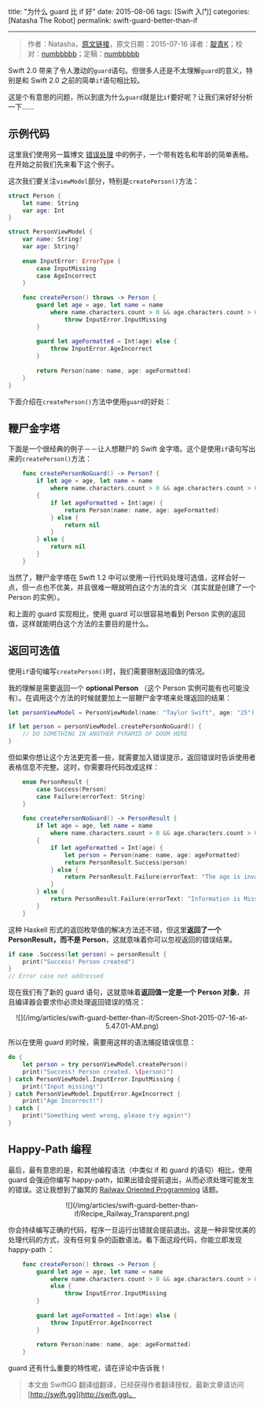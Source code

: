 title: "为什么 guard 比 if 好"
date: 2015-08-06
tags: [Swift 入门]
categories: [Natasha The Robot]
permalink: swift-guard-better-than-if

---
> 作者：Natasha，[原文链接](http://natashatherobot.com/swift-guard-better-than-if/)，原文日期：2015-07-16
> 译者：[靛青K](http://blog.dianqk.org/)；校对：[numbbbbb](http://numbbbbb.com/)；定稿：[numbbbbb](http://numbbbbb.com/)
  







<!--此处开始正文-->

Swift 2.0 带来了令人激动的`guard`语句。但很多人还是不太理解`guard`的意义，特别是和 Swift 2.0 之前的简单`if`语句相比较。    

这是个有意思的问题，所以到底为什么`guard`就是比`if`要好呢？让我们来好好分析一下……    
<!--more-->

## 示例代码   

这里我们使用另一篇博文 [错误处理](http://natashatherobot.com/swift-2-error-handling/) 中的例子，一个带有姓名和年龄的简单表格。在开始之前我们先来看下这个例子。    

这次我们要关注`viewModel`部分，特别是`createPerson()`方法：    

```swift
struct Person {
    let name: String
    var age: Int
}

struct PersonViewModel {
    var name: String?
    var age: String?
    
    enum InputError: ErrorType {
        case InputMissing
        case AgeIncorrect
    }
    
    func createPerson() throws -> Person {
        guard let age = age, let name = name
            where name.characters.count > 0 && age.characters.count > 0 else {
                throw InputError.InputMissing
        }
        
        guard let ageFormatted = Int(age) else {
            throw InputError.AgeIncorrect
        }
        
        return Person(name: name, age: ageFormatted)
    }
}
```     

下面介绍在`createPerson()`方法中使用`guard`的好处：    

## 鞭尸金字塔    

下面是一个很经典的例子－－让人想鞭尸的 Swift 金字塔。这个是使用`if`语句写出来的`createPerson()`方法：    

```swift
    func createPersonNoGuard() -> Person? {
        if let age = age, let name = name
            where name.characters.count > 0 && age.characters.count > 0
        {
            if let ageFormatted = Int(age) {
                return Person(name: name, age: ageFormatted)
            } else {
                return nil
            }
        } else {
            return nil
        }
    }
```     

当然了，鞭尸金字塔在 Swift 1.2 中可以使用一行代码处理可选值，这样会好一点，但一点也不优美，并且很难一眼就明白这个方法的含义（其实就是创建了一个 Person 的实例）。    

和上面的 guard 实现相比，使用 guard 可以很容易地看到 Person 实例的返回值，这样就能明白这个方法的主要目的是什么。

## 返回可选值    

使用`if`语句编写`createPerson()`时，我们需要限制返回值的情况。    

我的理解是需要返回一个 **optional Person** （这个 Person 实例可能有也可能没有）。在调用这个方法的时候就要加上一层鞭尸金字塔来处理返回的结果：    

```swift
let personViewModel = PersonViewModel(name: "Taylor Swift", age: "25")

if let person = personViewModel.createPersonNoGuard() {
    // DO SOMETHING IN ANOTHER PYRAMID OF DOOM HERE
}
```     

但如果你想让这个方法更完善一些，就需要加入错误提示，返回错误时告诉使用者表格信息不完整。这时，你需要将代码改成这样：    

```swift
    enum PersonResult {
        case Success(Person)
        case Failure(errorText: String)
    }
    
    func createPersonNoGuard() -> PersonResult {
        if let age = age, let name = name
            where name.characters.count > 0 && age.characters.count > 0
        {
            if let ageFormatted = Int(age) {
                let person = Person(name: name, age: ageFormatted)
                return PersonResult.Success(person)
            } else {
                return PersonResult.Failure(errorText: "The age is invalid!")
            }
        } else {
            return PersonResult.Failure(errorText: "Information is Missing!")
        }
    }
```    

这种 Haskell 形式的返回枚举值的解决方法还不错，但这里**返回了一个 PersonResult，而不是 Person**，这就意味着你可以忽视返回的错误结果。    

```swift
if case .Success(let person) = personResult {
    print("Success! Person created")
}
// Error case not addressed
```     

现在我们有了新的 guard 语句，这就意味着**返回值一定是一个 Person 对象**，并且编译器会要求你必须处理返回错误的情况：     

<center>
![](/img/articles/swift-guard-better-than-if/Screen-Shot-2015-07-16-at-5.47.01-AM.png)
</center>     

所以在使用 guard 的时候，需要用这样的语法捕捉错误信息：     

```swift
do {
    let person = try personViewModel.createPerson()
    print("Success! Person created. \(person)")
} catch PersonViewModel.InputError.InputMissing {
    print("Input missing!")
} catch PersonViewModel.InputError.AgeIncorrect {
    print("Age Incorrect!")
} catch {
    print("Something went wrong, please try again!")
}
```    

## Happy-Path 编程    

最后，最有意思的是，和其他编程语法（中类似 if 和 guard 的语句）相比，使用 guard 会强迫你编写 happy-path，如果出错会提前退出，从而必须处理可能发生的错误。这让我想到了幽冥的 [Railway Oriented Programming](http://fsharpforfunandprofit.com/rop/) 话题。     

<center>
![](/img/articles/swift-guard-better-than-if/Recipe_Railway_Transparent.png)
</center>    

你会持续编写正确的代码，程序一旦运行出错就会提前退出。这是一种非常优美的处理代码的方式，没有任何复杂的函数语法。看下面这段代码，你能立即发现 happy-path ：     

```swift
    func createPerson() throws -> Person {
        guard let age = age, let name = name
            where name.characters.count > 0 && age.characters.count > 0
            else {
                throw InputError.InputMissing
        }
        
        guard let ageFormatted = Int(age) else {
            throw InputError.AgeIncorrect
        }
        
        return Person(name: name, age: ageFormatted)
    }
```     

guard 还有什么重要的特性呢，请在评论中告诉我！

> 本文由 SwiftGG 翻译组翻译，已经获得作者翻译授权，最新文章请访问 [http://swift.gg](http://swift.gg)。